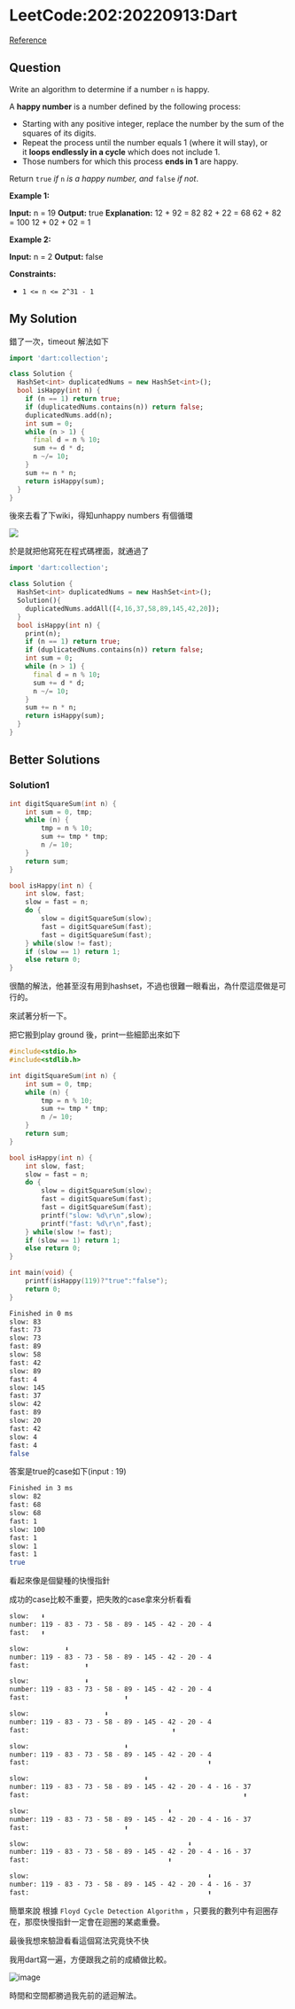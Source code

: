 # LeetCode:202:20220913:Dart

[Reference](https://leetcode.com/problems/happy-number/)

## Question

Write an algorithm to determine if a number `n` is happy.

A **happy number** is a number defined by the following process:

- Starting with any positive integer, replace the number by the sum of the squares of its digits.
- Repeat the process until the number equals 1 (where it will stay), or it **loops endlessly in a cycle** which does not include 1.
- Those numbers for which this process **ends in 1** are happy.

Return `true` *if* `n` *is a happy number, and* `false` *if not*.

**Example 1:**

**Input:** n = 19
**Output:** true
**Explanation:**
12 + 92 = 82
82 + 22 = 68
62 + 82 = 100
12 + 02 + 02 = 1

**Example 2:**

**Input:** n = 2
**Output:** false

**Constraints:**

- `1 <= n <= 2^31 - 1`

## My Solution

錯了一次，timeout 解法如下

```dart
import 'dart:collection';

class Solution {
  HashSet<int> duplicatedNums = new HashSet<int>();
  bool isHappy(int n) {
    if (n == 1) return true;
    if (duplicatedNums.contains(n)) return false;
    duplicatedNums.add(n);
    int sum = 0;
    while (n > 1) {
      final d = n % 10;
      sum += d * d;
      n ~/= 10;
    }
    sum += n * n;
    return isHappy(sum);
  }
}
```



後來去看了下wiki，得知unhappy numbers 有個循環

![](https://i.imgur.com/F4Os0Qq.png)

於是就把他寫死在程式碼裡面，就通過了

```dart
import 'dart:collection';

class Solution {
  HashSet<int> duplicatedNums = new HashSet<int>();
  Solution(){
    duplicatedNums.addAll([4,16,37,58,89,145,42,20]);
  }
  bool isHappy(int n) {
    print(n);
    if (n == 1) return true;
    if (duplicatedNums.contains(n)) return false;
    int sum = 0;
    while (n > 1) {
      final d = n % 10;
      sum += d * d;
      n ~/= 10;
    }
    sum += n * n;
    return isHappy(sum);
  }
}
```

## Better Solutions

### Solution1

```c
int digitSquareSum(int n) {
    int sum = 0, tmp;
    while (n) {
        tmp = n % 10;
        sum += tmp * tmp;
        n /= 10;
    }
    return sum;
}

bool isHappy(int n) {
    int slow, fast;
    slow = fast = n;
    do {
        slow = digitSquareSum(slow);
        fast = digitSquareSum(fast);
        fast = digitSquareSum(fast);
    } while(slow != fast);
    if (slow == 1) return 1;
    else return 0;
}
```

很酷的解法，他甚至沒有用到hashset，不過也很難一眼看出，為什麼這麼做是可行的。

來試著分析一下。

把它搬到play ground 後，print一些細節出來如下

```c
#include<stdio.h>
#include<stdlib.h>

int digitSquareSum(int n) {
    int sum = 0, tmp;
    while (n) {
        tmp = n % 10;
        sum += tmp * tmp;
        n /= 10;
    }
    return sum;
}

bool isHappy(int n) {
    int slow, fast;
    slow = fast = n;
    do {
        slow = digitSquareSum(slow);
        fast = digitSquareSum(fast);
        fast = digitSquareSum(fast);
        printf("slow: %d\r\n",slow);
        printf("fast: %d\r\n",fast);
    } while(slow != fast);
    if (slow == 1) return 1;
    else return 0;
}

int main(void) {
    printf(isHappy(119)?"true":"false");
    return 0;
}
```

```bash
Finished in 0 ms
slow: 83
fast: 73
slow: 73
fast: 89
slow: 58
fast: 42
slow: 89
fast: 4
slow: 145
fast: 37
slow: 42
fast: 89
slow: 20
fast: 42
slow: 4
fast: 4
false
```

答案是true的case如下(input : 19)

```bash
Finished in 3 ms
slow: 82
fast: 68
slow: 68
fast: 1
slow: 100
fast: 1
slow: 1
fast: 1
true
```

看起來像是個變種的快慢指針

成功的case比較不重要，把失敗的case拿來分析看看

```tex
slow:   ⬇
number: 119 - 83 - 73 - 58 - 89 - 145 - 42 - 20 - 4
fast:   ⬆
```



```tex
slow:         ⬇
number: 119 - 83 - 73 - 58 - 89 - 145 - 42 - 20 - 4
fast:              ⬆
```



```tex
slow:              ⬇
number: 119 - 83 - 73 - 58 - 89 - 145 - 42 - 20 - 4
fast:                        ⬆
```



```tex
slow:                   ⬇
number: 119 - 83 - 73 - 58 - 89 - 145 - 42 - 20 - 4
fast:                                    ⬆
```



```tex
slow:                        ⬇
number: 119 - 83 - 73 - 58 - 89 - 145 - 42 - 20 - 4
fast:                                             ⬆
```



```tex
slow:                             ⬇
number: 119 - 83 - 73 - 58 - 89 - 145 - 42 - 20 - 4 - 16 - 37
fast:                                                      ⬆
```



```tex
slow:                                   ⬇
number: 119 - 83 - 73 - 58 - 89 - 145 - 42 - 20 - 4 - 16 - 37
fast:                        ⬆
```



```tex
slow:                                        ⬇
number: 119 - 83 - 73 - 58 - 89 - 145 - 42 - 20 - 4 - 16 - 37
fast:                                   ⬆
```



```tex
slow:                                             ⬇
number: 119 - 83 - 73 - 58 - 89 - 145 - 42 - 20 - 4 - 16 - 37
fast:                                             ⬆
```

簡單來說 根據 `Floyd Cycle Detection Algorithm` ，只要我的數列中有迴圈存在，那麼快慢指針一定會在迴圈的某處重疊。



最後我想來驗證看看這個寫法究竟快不快

我用dart寫一遍，方便跟我之前的成績做比較。



![image](https://i.imgur.com/3RswRWv.png)



時間和空間都勝過我先前的遞迴解法。
